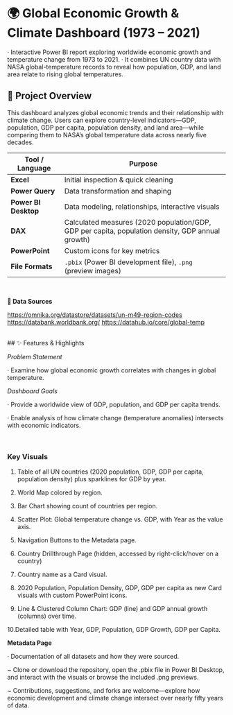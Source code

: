 # 🌍 Global Economic Growth & Climate Dashboard (1973 – 2021)

· Interactive Power BI report exploring worldwide economic growth and temperature change from 1973 to 2021.
· It combines UN country data with NASA global-temperature records to reveal how population, GDP, and land area relate to rising global temperatures.

## 📝 Project Overview

This dashboard analyzes global economic trends and their relationship with climate change.
Users can explore country-level indicators—GDP, population, GDP per capita, population density, and land area—while comparing them to NASA’s global temperature data across nearly five decades.

| Tool / Language      | Purpose                                                                                          |
| -------------------- | ------------------------------------------------------------------------------------------------ |
| **Excel**            | Initial inspection & quick cleaning                                                              |
| **Power Query**      | Data transformation and shaping                                                                  |
| **Power BI Desktop** | Data modeling, relationships, interactive visuals                                                |
| **DAX**              | Calculated measures (2020 population/GDP, GDP per capita, population density, GDP annual growth) |
| **PowerPoint**       | Custom icons for key metrics                                                                     |
| **File Formats**     | `.pbix` (Power BI development file), `.png` (preview images)                                     |

<br>

**📂 Data Sources**

https://omnika.org/datastore/datasets/un-m49-region-codes
https://databank.worldbank.org/
https://datahub.io/core/global-temp

<br>
##  ✨ Features & Highlights

*Problem Statement*

  · Examine how global economic growth correlates with changes in global temperature.

*Dashboard Goals*

· Provide a worldwide view of GDP, population, and GDP per capita trends.

· Enable analysis of how climate change (temperature anomalies) intersects with economic indicators.

<br>

### Key Visuals

 1. Table of all UN countries (2020 population, GDP, GDP per capita, population density) plus sparklines for GDP by year.

 2. World Map colored by region.

 3. Bar Chart showing count of countries per region.

 4. Scatter Plot: Global temperature change vs. GDP, with Year as the value axis.

 5. Navigation Buttons to the Metadata page.

 6. Country Drillthrough Page (hidden, accessed by right-click/hover on a country)

 7. Country name as a Card visual.

 8. 2020 Population, Population Density, GDP, GDP per capita as new Card visuals with custom PowerPoint icons.

 9. Line & Clustered Column Chart: GDP (line) and GDP annual growth (columns) over time.

 10.Detailed table with Year, GDP, Population, GDP Growth, GDP per Capita.
<br>


**Metadata Page**

 · Documentation of all datasets and how they were sourced.
 <br>

~ Clone or download the repository, open the .pbix file in Power BI Desktop, and interact with the visuals or browse the included .png previews.

~ Contributions, suggestions, and forks are welcome—explore how economic development and climate change intersect over nearly fifty years of data.
